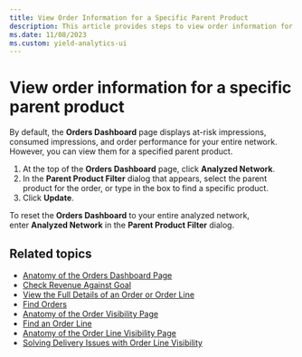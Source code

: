 ```yaml
---
title: View Order Information for a Specific Parent Product
description: This article provides steps to view order information for a specific parent product.
ms.date: 11/08/2023
ms.custom: yield-analytics-ui
---
```


# View order information for a specific parent product

By default, the **Orders Dashboard** page displays at-risk impressions, consumed impressions, and order performance for your entire network. However, you can view them for a specified parent product.

1. At the top of the **Orders Dashboard** page, click **Analyzed Network**.
1. In the **Parent Product Filter** dialog that appears, select the parent product for the order, or type in the box to find a specific product.
1. Click **Update**.

To reset the **Orders Dashboard** to your entire analyzed network, enter **Analyzed Network** in the **Parent Product Filter** dialog.

## Related topics

- [Anatomy of the Orders Dashboard Page](anatomy-of-the-orders-dashboard-page.md)
- [Check Revenue Against Goal](check-revenue-against-goal.md)
- [View the Full Details of an Order or Order Line](view-the-full-details-of-an-order-or-order-line.md)
- [Find Orders](find-orders.md)
- [Anatomy of the Order Visibility Page](anatomy-of-the-order-visibility-page.md)
- [Find an Order Line](find-an-order-line.md)
- [Anatomy of the Order Line Visibility Page](anatomy-of-the-order-line-visibility-page.md)
- [Solving Delivery Issues with Order Line Visibility](solving-delivery-issues-with-order-line-visibility.md)
